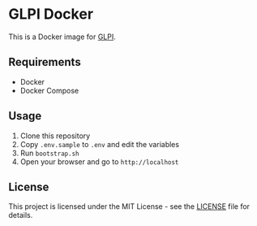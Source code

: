 # GLPI Docker

This is a Docker image for [GLPI](https://glpi-project.org/).

## Requirements

- Docker
- Docker Compose

## Usage

1. Clone this repository
2. Copy `.env.sample` to `.env` and edit the variables
3. Run `bootstrap.sh`
4. Open your browser and go to `http://localhost`

## License

This project is licensed under the MIT License - see the [LICENSE](LICENSE) file for details.
